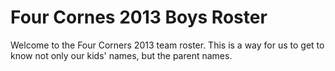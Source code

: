 # Four Cornes 2013 Boys Roster

Welcome to the Four Corners 2013 team roster. This is a way for us to get to know not only our kids' names, but the parent names.